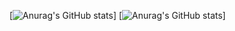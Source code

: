 [![Anurag's GitHub stats](https://github-readme-stats.vercel.app/api?username=jbrunomf&show_icons=true&theme=dark)]
[![Anurag's GitHub stats](https://github-readme-stats.vercel.app/api/top-langs?username=jbrunomf)]
